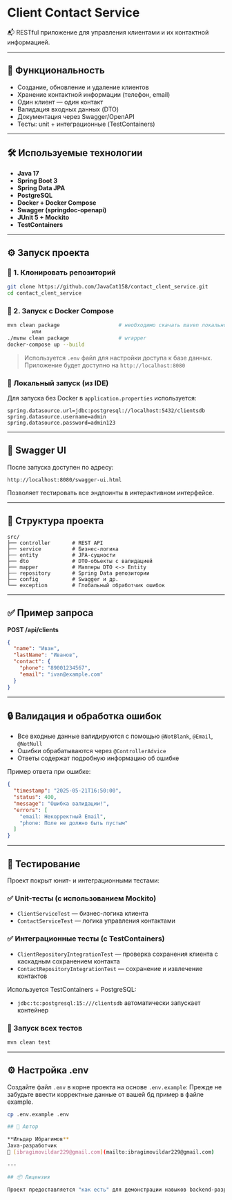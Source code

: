 # Client Contact Service

📬 RESTful приложение для управления клиентами и их контактной информацией.

---

## 🚀 Функциональность

- Создание, обновление и удаление клиентов
- Хранение контактной информации (телефон, email)
- Один клиент — один контакт
- Валидация входных данных (DTO)
- Документация через Swagger/OpenAPI
- Тесты: unit + интеграционные (TestContainers)

---

## 🛠 Используемые технологии

- **Java 17**
- **Spring Boot 3**
- **Spring Data JPA**
- **PostgreSQL**
- **Docker + Docker Compose**
- **Swagger (springdoc-openapi)**
- **JUnit 5 + Mockito**
- **TestContainers**

---

## ⚙️ Запуск проекта

### 🔧 1. Клонировать репозиторий

```bash
git clone https://github.com/JavaCat158/contact_clent_service.git
cd contact_clent_service
```

### 🐳 2. Запуск с Docker Compose

```bash
mvn clean package                   # необходимо скачать maven локально или использовать wrapper
        или
./mvnw clean package                # wrapper
docker-compose up --build
```

> Используется `.env` файл для настройки доступа к базе данных.  
> Приложение будет доступно на `http://localhost:8080`

### 🔧 Локальный запуск (из IDE)

Для запуска без Docker в `application.properties` используется:

```
spring.datasource.url=jdbc:postgresql://localhost:5432/clientsdb
spring.datasource.username=admin
spring.datasource.password=admin123
```

---

## 🔎 Swagger UI

После запуска доступен по адресу:

```
http://localhost:8080/swagger-ui.html
```

Позволяет тестировать все эндпоинты в интерактивном интерфейсе.

---

## 📁 Структура проекта

```
src/
├── controller       # REST API
├── service          # Бизнес-логика
├── entity           # JPA-сущности
├── dto              # DTO-объекты с валидацией
├── mapper           # Мапперы DTO <-> Entity
├── repository       # Spring Data репозитории
├── config           # Swagger и др.
└── exception        # Глобальный обработчик ошибок
```

---

## ✅ Пример запроса

**POST /api/clients**

```json
{
  "name": "Иван",
  "lastName": "Иванов",
  "contact": {
    "phone": "89001234567",
    "email": "ivan@example.com"
  }
}
```

---

## 🔒 Валидация и обработка ошибок

- Все входные данные валидируются с помощью `@NotBlank`, `@Email`, `@NotNull`
- Ошибки обрабатываются через `@ControllerAdvice`
- Ответы содержат подробную информацию об ошибке

Пример ответа при ошибке:

```json
{
  "timestamp": "2025-05-21T16:50:00",
  "status": 400,
  "message": "Ошибка валидации!",
  "errors": [
    "email: Некорректный Email",
    "phone: Поле не должно быть пустым"
  ]
}
```

---

## 🧪 Тестирование

Проект покрыт юнит- и интеграционными тестами:

### ✅ Unit-тесты (с использованием Mockito)

- `ClientServiceTest` — бизнес-логика клиента
- `ContactServiceTest` — логика управления контактами

### ✅ Интеграционные тесты (с TestContainers)

- `ClientRepositoryIntegrationTest` — проверка сохранения клиента с каскадным сохранением контакта
- `ContactRepositoryIntegrationTest` — сохранение и извлечение контактов

Используется TestContainers + PostgreSQL:
- `jdbc:tc:postgresql:15:///clientsdb` автоматически запускает контейнер

### 🚀 Запуск всех тестов

```bash
mvn clean test
```

---

## ⚙️ Настройка .env

Создайте файл `.env` в корне проекта на основе `.env.example`:
Прежде не забудьте ввести корректные данные от вашей бд пример в файле example.
```bash
cp .env.example .env

## 📝 Автор

**Ильдар Ибрагимов**  
Java-разработчик  
📧 [ibragimovildar229@gmail.com](mailto:ibragimovildar229@gmail.com)

---

## 📦 Лицензия

Проект предоставляется "как есть" для демонстрации навыков backend-разработки.